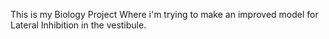 This is my Biology Project Where i'm trying to make an improved model for Lateral Inhibition in the vestibule.
